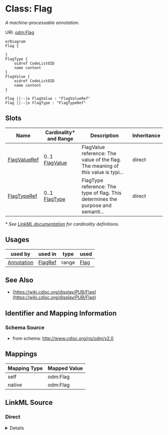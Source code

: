 # Class: Flag

_A machine-processable annotation._




URI: [odm:Flag](http://www.cdisc.org/ns/odm/v2.0/Flag)


```mermaid
erDiagram
Flag {

}
FlagType {
    oidref CodeListOID  
    name content  
}
FlagValue {
    oidref CodeListOID  
    name content  
}

Flag ||--|o FlagValue : "FlagValueRef"
Flag ||--|o FlagType : "FlagTypeRef"

```



<!-- no inheritance hierarchy -->


## Slots

| Name | Cardinality* and Range | Description | Inheritance |
| ---  | --- | --- | --- |
| [FlagValueRef](FlagValueRef.md) | 0..1 <br/> [FlagValue](FlagValue.md) | FlagValue reference: The value of the flag. The meaning of this value is typi... | direct |
| [FlagTypeRef](FlagTypeRef.md) | 0..1 <br/> [FlagType](FlagType.md) | FlagType reference: The type of flag. This determines the purpose and semanti... | direct |

_* See [LinkML documentation](https://linkml.io/linkml/schemas/slots.html#slot-cardinality) for cardinality definitions._




## Usages

| used by | used in | type | used |
| ---  | --- | --- | --- |
| [Annotation](Annotation.md) | [FlagRef](FlagRef.md) | range | [Flag](Flag.md) |






## See Also

* [https://wiki.cdisc.org/display/PUB/Flag](https://wiki.cdisc.org/display/PUB/Flag)

## Identifier and Mapping Information







### Schema Source


* from schema: http://www.cdisc.org/ns/odm/v2.0





## Mappings

| Mapping Type | Mapped Value |
| ---  | ---  |
| self | odm:Flag |
| native | odm:Flag |





## LinkML Source

<!-- TODO: investigate https://stackoverflow.com/questions/37606292/how-to-create-tabbed-code-blocks-in-mkdocs-or-sphinx -->

### Direct

<details>
```yaml
name: Flag
description: A machine-processable annotation.
from_schema: http://www.cdisc.org/ns/odm/v2.0
see_also:
- https://wiki.cdisc.org/display/PUB/Flag
rank: 1000
slots:
- FlagValueRef
- FlagTypeRef
slot_usage:
  FlagValueRef:
    name: FlagValueRef
    domain_of:
    - Flag
    range: FlagValue
    maximum_cardinality: 1
  FlagTypeRef:
    name: FlagTypeRef
    domain_of:
    - Flag
    range: FlagType
    maximum_cardinality: 1
class_uri: odm:Flag

```
</details>

### Induced

<details>
```yaml
name: Flag
description: A machine-processable annotation.
from_schema: http://www.cdisc.org/ns/odm/v2.0
see_also:
- https://wiki.cdisc.org/display/PUB/Flag
rank: 1000
slot_usage:
  FlagValueRef:
    name: FlagValueRef
    domain_of:
    - Flag
    range: FlagValue
    maximum_cardinality: 1
  FlagTypeRef:
    name: FlagTypeRef
    domain_of:
    - Flag
    range: FlagType
    maximum_cardinality: 1
attributes:
  FlagValueRef:
    name: FlagValueRef
    description: 'FlagValue reference: The value of the flag. The meaning of this
      value is typically dependent on the associated FlagType. The actual value must
      be a member of the referenced CodeList'
    from_schema: http://www.cdisc.org/ns/odm/v2.0
    rank: 1000
    identifier: false
    alias: FlagValueRef
    owner: Flag
    domain_of:
    - Flag
    range: FlagValue
    maximum_cardinality: 1
  FlagTypeRef:
    name: FlagTypeRef
    description: 'FlagType reference: The type of flag. This determines the purpose
      and semantics of the flag.'
    from_schema: http://www.cdisc.org/ns/odm/v2.0
    rank: 1000
    identifier: false
    alias: FlagTypeRef
    owner: Flag
    domain_of:
    - Flag
    range: FlagType
    maximum_cardinality: 1
class_uri: odm:Flag

```
</details>